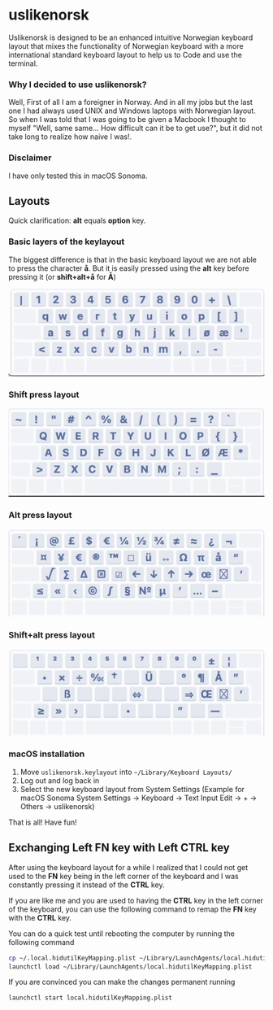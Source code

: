 # uslikenorsk

Uslikenorsk is designed to be an enhanced intuitive Norwegian keyboard layout that mixes the functionality of Norwegian keyboard with a more international standard
keyboard layout to help us to Code and use the terminal.

### Why I decided to use uslikenorsk?

Well, First of all I am a foreigner in Norway. And in all my jobs but the last one I had always used UNIX and Windows laptops with Norwegian layout.
So when I was told that I was going to be given a Macbook I thought to myself "Well, same same... How difficult can it be to get use?", but it did not take long to realize how naive I was!.

### Disclaimer

I have only tested this in macOS Sonoma.

## Layouts

Quick clarification: **alt** equals **option** key.

### Basic layers of the keylayout

The biggest difference is that in the basic keyboard layout we are not able to press the character **å**. But it is easily pressed using the **alt** key before pressing it (or **shift+alt+å** for **Å**)

![Image of basic layout](https://raw.githubusercontent.com/xepyon/uslikenorsk/master/images/uslikenorskBasicLayout.png)

### Shift press layout

![Image of basic layout](https://raw.githubusercontent.com/xepyon/uslikenorsk/master/images/uslikenorskShiftLayout.png)

### Alt press layout

![Image of basic layout](https://raw.githubusercontent.com/xepyon/uslikenorsk/master/images/uslikenorskAltLayout.png)

### Shift+alt press layout

![Image of basic layout](https://raw.githubusercontent.com/xepyon/uslikenorsk/master/images/uslikenorskShiftAltLayout.png)

### macOS installation

1. Move `uslikenorsk.keylayout` into `~/Library/Keyboard Layouts/`
2. Log out and log back in
3. Select the new keyboard layout from System Settings (Example for macOS Sonoma System Settings -> Keyboard -> Text Input Edit -> + -> Others -> uslikenorsk)

That is all! Have fun!

## Exchanging Left FN key with Left CTRL key

After using the keyboard layout for a while I realized that I could not get used to the **FN** key being in the left corner of the keyboard and I was constantly pressing it instead of the **CTRL** key.

If you are like me and you are used to having the **CTRL** key in the left corner of the keyboard, you can use the following command to remap the **FN** key with the **CTRL** key.

You can do a quick test until rebooting the computer by running the following command

```bash
cp ~/.local.hidutilKeyMapping.plist ~/Library/LaunchAgents/local.hidutilKeyMapping.plist
launchctl load ~/Library/LaunchAgents/local.hidutilKeyMapping.plist
```

If you are convinced you can make the changes permanent running

```bash
launchctl start local.hidutilKeyMapping.plist
```
